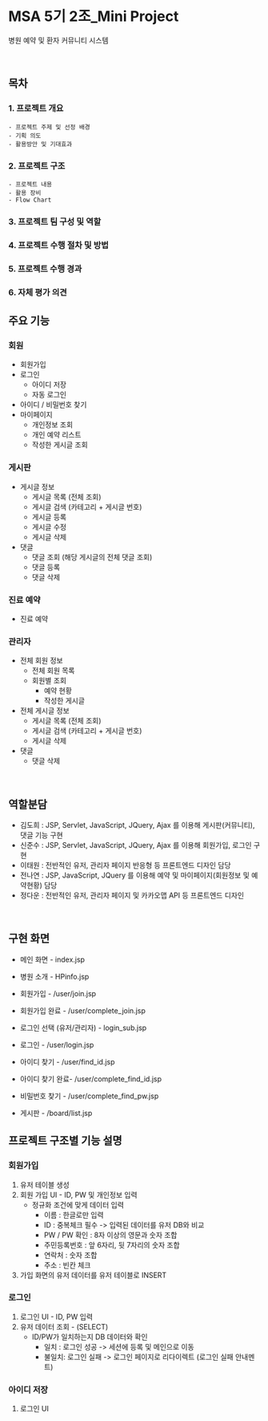 # MSA 5기 2조_Mini Project
병원 예약 및 환자 커뮤니티 시스템

<br>

## 목차
### 1. 프로젝트 개요
    - 프로젝트 주제 및 선정 배경
    - 기획 의도
    - 활용방안 및 기대효과
### 2. 프로젝트 구조
    - 프로젝트 내용
    - 활용 장비
    - Flow Chart



### 3. 프로젝트 팀 구성 및 역할
### 4. 프로젝트 수행 절차 및 방법
### 5. 프로젝트 수행 경과
### 6. 자체 평가 의견

## 주요 기능
### 회원
- 회원가입
- 로그인
    - 아이디 저장
    - 자동 로그인
- 아이디 / 비밀번호 찾기
- 마이페이지
    - 개인정보 조회
    - 개인 예약 리스트
    - 작성한 게시글 조회

### 게시판
- 게시글 정보
    - 게시글 목록 (전체 조회)
    - 게시글 검색 (카테고리 + 게시글 번호)
    - 게시글 등록
    - 게시글 수정
    - 게시글 삭제
- 댓글
    - 댓글 조회 (해당 게시글의 전체 댓글 조회)
    - 댓글 등록
    - 댓글 삭제

### 진료 예약
- 진료 예약

### 관리자
- 전체 회원 정보
    - 전체 회원 목록
    - 회원별 조회
        - 예약 현황
        - 작성한 게시글
- 전체 게시글 정보
    - 게시글 목록 (전체 조회)
    - 게시글 검색 (카테고리 + 게시글 번호)
    - 게시글 삭제
- 댓글
    - 댓글 삭제

<br>

## 역할분담
- 김도희 : JSP, Servlet, JavaScript, JQuery, Ajax 를 이용해 게시판(커뮤니티), 댓글 기능 구현
- 신준수 : JSP, Servlet, JavaScript, JQuery, Ajax 를 이용해 회원가입, 로그인 구현
- 이태원 : 전반적인 유저, 관리자 페이지 반응형 등 프론트엔드 디자인 담당
- 전나연 : JSP, JavaScript, JQuery 를 이용해 예약 및 마이페이지(회원정보 및 예약현황) 담당
- 정다운 : 전반적인 유저, 관리자 페이지 및 카카오맵 API 등 프론트엔드 디자인

<br>

## 구현 화면
- 메인 화면 - index.jsp
- 병원 소개 - HPinfo.jsp
- 회원가입 - /user/join.jsp
- 회원가입 완료 - /user/complete_join.jsp
- 로그인 선택 (유저/관리자) - login_sub.jsp
- 로그인 - /user/login.jsp
- 아이디 찾기 - /user/find_id.jsp
- 아이디 찾기 완료- /user/complete_find_id.jsp
- 비밀번호 찾기 - /user/complete_find_pw.jsp

- 게시판 - /board/list.jsp



## 프로젝트 구조별 기능 설명
### 회원가입
1. 유저 테이블 생성
2. 회원 가입 UI - ID, PW 및 개인정보 입력
    - 정규화 조건에 맞게 데이터 입력
        - 이름 : 한글로만 입력
        - ID : 중복체크 필수 -> 입력된 데이터를 유저 DB와 비교
        - PW / PW 확인 : 8자 이상의 영문과 숫자 조합
        - 주민등록번호 : 앞 6자리, 뒷 7자리의 숫자 조합
        - 연락처 : 숫자 조합
        - 주소 : 빈칸 체크
3. 가입 화면의 유저 데이터를 유저 테이블로 INSERT

### 로그인
1. 로그인 UI - ID, PW 입력
2. 유저 데이터 조회 - (SELECT)
    - ID/PW가 일치하는지 DB 데이터와 확인
        - 일치  : 로그인 성공 -> 세션에 등록 및 메인으로 이동
        - 불일치: 로그인 실패 -> 로그인 페이지로 리다이렉트 (로그인 실패 안내멘트)

### 아이디 저장
1. 로그인 UI

